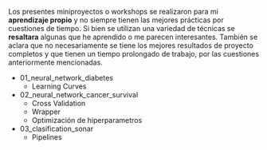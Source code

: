 Los presentes miniproyectos o workshops se realizaron para mi **aprendizaje propio** y no siempre tienen las mejores prácticas por cuestiones de tiempo. Si bien se utilizan una variedad de técnicas se **resaltara** algunas que he aprendido o me parecen interesantes. También se aclara que no necesariamente se tiene los mejores resultados de proyecto completos y que tienen un tiempo prolongado de trabajo, por las cuestiones anteriormente mencionadas. 

- 01_neural_network_diabetes
    - Learning Curves
- 02_neural_network_cancer_survival
    - Cross Validation
    - Wrapper
    - Optimización de hiperparametros
- 03_clasification_sonar
    - Pipelines
